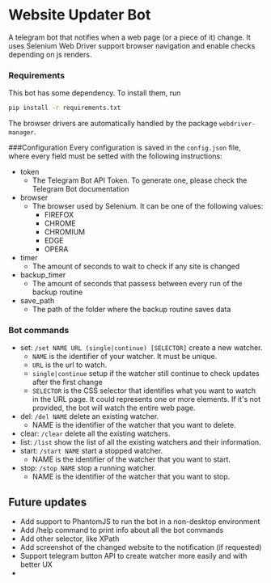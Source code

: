 # Website Updater Bot

A telegram bot that notifies when a web page (or a piece of it) change. It uses Selenium Web Driver
support browser navigation and enable checks depending on js renders.
<br>


### Requirements
This bot has some dependency. To install them, run

```bash
pip install -r requirements.txt
```
The browser drivers are automatically handled by the package `webdriver-manager`.

###Configuration
Every configuration is saved in the `config.json` file, where every field must be setted with the following instructions:
- token
  - The Telegram Bot API Token. To generate one, please check the Telegram Bot documentation
- browser
  - The browser used by Selenium. It can be one of the following values:
    - FIREFOX
    - CHROME
    - CHROMIUM
    - EDGE
    - OPERA
- timer
  - The amount of seconds to wait to check if any site is changed
- backup_timer
  - The amount of seconds that passess between every run of the backup routine
- save_path
  - The path of the folder where the backup routine saves data


### Bot commands
- set: ```/set NAME URL (single|continue) [SELECTOR]``` create a new watcher.
    - `NAME` is the identifier of your watcher. It must be unique.
    - `URL` is the url to watch.
    - `single|continue` setup if the watcher still continue to check updates after the first change
    - `SELECTOR` is the CSS selector that identifies what you want to watch in the URL page. It could represents one or more elements. If it's not provided, the bot will watch the entire web page.
- del: ```/del NAME``` delete an existing watcher.
    - NAME is the identifier of the watcher that you want to delete.
- clear: ```/clear``` delete all the existing watchers.
- list: ```/list``` show the list of all the existing watchers and their information.
- start: ```/start NAME``` start a stopped watcher.
    - NAME is the identifier of the watcher that you want to start.
- stop: ```/stop NAME``` stop a running watcher.
    - NAME is the identifier of the watcher that you want to stop.

## Future updates
- Add support to PhantomJS to run the bot in a non-desktop environment
- Add /help command to print info about all the bot commands
- Add other selector, like XPath
- Add screenshot of the changed website to the notification (if requested)
- Support telegram button API to create watcher more easily and with better UX
- 